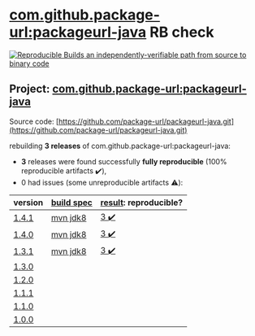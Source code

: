 [com.github.package-url:packageurl-java](https://search.maven.org/artifact/com.github.package-url/packageurl-java/) RB check
=======

[![Reproducible Builds](https://reproducible-builds.org/images/logos/rb.svg) an independently-verifiable path from source to binary code](https://reproducible-builds.org/)

## Project: [com.github.package-url:packageurl-java](https://search.maven.org/artifact/com.github.package-url/packageurl-java/)

Source code: [https://github.com/package-url/packageurl-java.git](https://github.com/package-url/packageurl-java.git)

rebuilding **3 releases** of com.github.package-url:packageurl-java:
- **3** releases were found successfully **fully reproducible** (100% reproducible artifacts :heavy_check_mark:),
- 0 had issues (some unreproducible artifacts :warning:):

| version | [build spec](BUILDSPEC.md) | [result](https://reproducible-builds.org/docs/jvm/): reproducible? |
| -- | --------- | ------ |
| [1.4.1](https://search.maven.org/artifact/com.github.package-url/packageurl-java/1.4.1/pom) | [mvn jdk8](packageurl-java-1.4.1.buildspec) | [3 :heavy_check_mark: ](packageurl-java-1.4.1.buildcompare) |
| [1.4.0](https://search.maven.org/artifact/com.github.package-url/packageurl-java/1.4.0/pom) | [mvn jdk8](packageurl-java-1.4.0.buildspec) | [3 :heavy_check_mark: ](packageurl-java-1.4.0.buildcompare) |
| [1.3.1](https://search.maven.org/artifact/com.github.package-url/packageurl-java/1.3.1/pom) | [mvn jdk8](packageurl-java-1.3.1.buildspec) | [3 :heavy_check_mark: ](packageurl-java-1.3.1.buildcompare) |
| [1.3.0](https://search.maven.org/artifact/com.github.package-url/packageurl-java/1.3.0/pom) | | |
| [1.2.0](https://search.maven.org/artifact/com.github.package-url/packageurl-java/1.2.0/pom) | | |
| [1.1.1](https://search.maven.org/artifact/com.github.package-url/packageurl-java/1.1.1/pom) | | |
| [1.1.0](https://search.maven.org/artifact/com.github.package-url/packageurl-java/1.1.0/pom) | | |
| [1.0.0](https://search.maven.org/artifact/com.github.package-url/packageurl-java/1.0.0/pom) | | |
